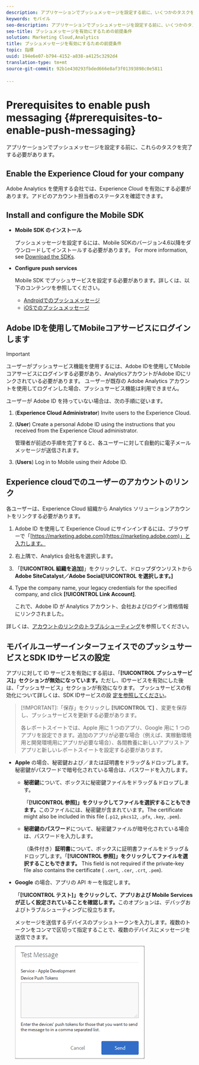 ```yaml
---
description: アプリケーションでプッシュメッセージを設定する前に、いくつかのタスクを完了する必要があります。
keywords: モバイル
seo-description: アプリケーションでプッシュメッセージを設定する前に、いくつかのタスクを完了する必要があります。
seo-title: プッシュメッセージを有効にするための前提条件
solution: Marketing Cloud,Analytics
title: プッシュメッセージを有効にするための前提条件
topic: 指標
uuid: 194e6e07-b794-4152-a838-a4125c3292d4
translation-type: tm+mt
source-git-commit: 92b1e430293fbded666e8af3f01393898c0e5811

---
```



# Prerequisites to enable push messaging {#prerequisites-to-enable-push-messaging}

アプリケーションでプッシュメッセージを設定する前に、これらのタスクを完了する必要があります。

## Enable the Experience Cloud for your company

Adobe Analytics を使用する会社では、Experience Cloud を有効にする必要があります。アドビのアカウント担当者のステータスを確認できます。

## Install and configure the Mobile SDK

* **Mobile SDK のインストール**

   プッシュメッセージを設定するには、Mobile SDKのバージョン4.6以降をダウンロードしてインストールする必要があります。 For more information, see [Download the SDKs](/help/using/c-manage-app-settings/c-mob-confg-app/t-config-analytics/download-sdk.md).

* **Configure push services**

   Mobile SDK でプッシュサービスを設定する必要があります。詳しくは、以下のコンテンツを参照してください。

   * [Androidでのプッシュメッセージ](/help/android/messaging-main/push-messaging/push-messaging.md)
   * [iOSでのプッシュメッセージ](/help/ios/messaging-main/push-messaging/push-messaging.md)

## Adobe IDを使用してMobileコアサービスにログインします

>[!IMPORTANT]
>
>ユーザーがプッシュサービス機能を使用するには、Adobe IDを使用してMobileコアサービスにログインする必要があり、AnalyticsアカウントがAdobe IDにリンクされている必要があります。 ユーザーが既存の Adobe Analytics アカウントを使用してログインした場合、プッシュサービス機能は利用できません。

ユーザーが Adobe ID を持っていない場合は、次の手順に従います。

1. (**Experience Cloud Administrator**) Invite users to the Experience Cloud.

1. (**User**) Create a personal Adobe ID using the instructions that you received from the Experience Cloud administrator.

   管理者が前述の手順を完了すると、各ユーザーに対して自動的に電子メールメッセージが送信されます。

1. (**Users**) Log in to Mobile using their Adobe ID.

## Experience cloudでのユーザーのアカウントのリンク

各ユーザーは、Experience Cloud 組織から Analytics ソリューションアカウントをリンクする必要があります。

1. Adobe ID を使用して Experience Cloud にサインインするには、ブラウザーで「[https://marketing.adobe.com](https://marketing.adobe.com)」と入力します。

1. 右上隅で、Analytics 会社名を選択します。

1. 「**[!UICONTROL 組織を追加]**」をクリックして、ドロップダウンリストから **Adobe SiteCatalyst／Adobe Social[!UICONTROL を選択します。]**

1. Type the company name, your legacy credentials for the specified company, and click **[!UICONTROL Link Account]**.

   これで、Adobe ID が Analytics アカウント、会社およびログイン資格情報にリンクされました。

詳しくは、[アカウントのリンクのトラブルシューティング](https://marketing.adobe.com/resources/help/en_US/mcloud/organizations.html)を参照してください。

## モバイルユーザーインターフェイスでのプッシュサービスとSDK IDサービスの設定

アプリに対して ID サービスを有効にする前は、「**[!UICONTROL プッシュサービス]」セクションが無効になっています。**&#x200B;ただし、IDサービスを有効にした後は、「プッシュサービス」セクションが有効になります。 プッシュサービスの有効化について詳しくは、SDK IDサービスの設 [定を参照してください](/help/using/c-manage-app-settings/c-mob-confg-app/t-config-visitor.md)。

>[!IMPORTANT]:「保存」をクリックし **[!UICONTROL て]** 、変更を保存し、プッシュサービスを更新する必要があります。
>
>各レポートスイートでは、Apple 用に 1 つのアプリ、Google 用に 1 つのアプリを設定できます。追加のアプリが必要な場合（例えば、実稼動環境用と開発環境用にアプリが必要な場合）、各間教養に新しいアプリストアアプリと新しいレポートスイートを設定する必要があります。

* **Apple** の場合、秘密鍵および／または証明書をドラッグ＆ドロップします。秘密鍵がパスワードで暗号化されている場合は、パスワードを入力します。

   * **秘密鍵**&#x200B;について、ボックスに秘密鍵ファイルをドラッグ＆ドロップします。

      「**[!UICONTROL 参照]」をクリックしてファイルを選択することもできます。**&#x200B;このファイルには、秘密鍵が含まれています。The certificate might also be included in this file (`.p12`, `pkcs12`, `.pfx`, `.key`, `.pem`).

   * **秘密鍵のパスワード**&#x200B;について、秘密鍵ファイルが暗号化されている場合は、パスワードを入力します。

      （条件付き）**証明書**&#x200B;について、ボックスに証明書ファイルをドラッグ＆ドロップします。「**[!UICONTROL 参照]」をクリックしてファイルを選択することもできます。** This field is not required if the private-key file also contains the certificate ( `.cert`, `.cer`, `.crt`, `.pem`).

* **Google** の場合、アプリの API キーを指定します。

   「**[!UICONTROL テスト]」をクリックして、アプリおよび Mobile Services が正しく設定されていることを確認します。**&#x200B;このオプションは、デバッグおよびトラブルシューティングに役立ちます。

   メッセージを送信するデバイスのプッシュトークンを入力します。複数のトークンをコンマで区切って指定することで、複数のデバイスにメッセージを送信できます。

   ![プッシュテストメッセージ](assets/push_test_list.png)

